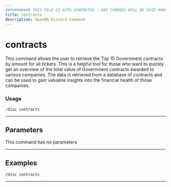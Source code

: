 ```yaml
---
########### THIS FILE IS AUTO GENERATED - ANY CHANGES WILL BE VOID ###########
title: contracts
description: OpenBB Discord Command
---
```


# contracts

This command allows the user to retrieve the Top 15 Government contracts by amount for all tickers. This is a helpful tool for those who want to quickly get an overview of the total value of Government contracts awarded to various companies. The data is retrieved from a database of contracts and can be used to gain valuable insights into the financial health of those companies.

### Usage

```python wordwrap
/disc contracts
```

---

## Parameters

This command has no parameters



---

## Examples

```
/disc contracts
```
---
